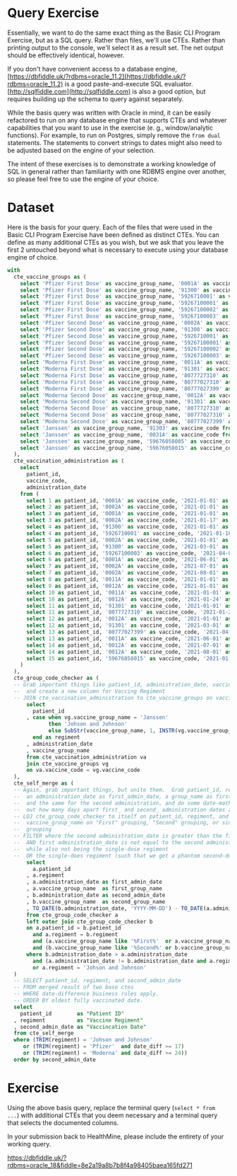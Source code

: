 # Query Exercise

Essentially, we want to do the same exact thing as the Basic CLI Program Exercise, but as a SQL query. Rather than files, we'll use CTEs. Rather than printing output to the console, we'll select it as a result set. The net output should be effectively identical, however.

If you don't have convenient access to a database engine, [https://dbfiddle.uk/?rdbms=oracle_11.2](https://dbfiddle.uk/?rdbms=oracle_11.2) is a good paste-and-execute SQL evaluator. [http://sqlfiddle.com](http://sqlfiddle.com) is also a good option, but requires building up the schema to query against separately.

While the basis query was written with Oracle in mind, it can be easily refactored to run on any database engine that supports CTEs and whatever capabilities that you want to use in the exercise (e. g., window/analytic functions). For example, to run on Postgres, simply remove the `from dual` statements. The statements to convert strings to dates might also need to be adjusted based on the engine of your selection.

The intent of these exercises is to demonstrate a working knowledge of SQL in general rather than familiarity with one RDBMS engine over another, so please feel free to use the engine of your choice.

# Dataset

Here is the basis for your query. Each of the files that were used in the Basic CLI Program Exercise have been defined as distinct CTEs. You can define as many additional CTEs as you wish, but we ask that you leave the first 2 untouched beyond what is necessary to execute using your database engine of choice.

```sql
with
  cte_vaccine_groups as (
    select 'Pfizer First Dose' as vaccine_group_name, '0001A' as vaccine_code from dual union all
    select 'Pfizer First Dose' as vaccine_group_name, '91300' as vaccine_code from dual union all
    select 'Pfizer First Dose' as vaccine_group_name, '5926710001' as vaccine_code from dual union all
    select 'Pfizer First Dose' as vaccine_group_name, '59267100001' as vaccine_code from dual union all
    select 'Pfizer First Dose' as vaccine_group_name, '59267100002' as vaccine_code from dual union all
    select 'Pfizer First Dose' as vaccine_group_name, '59267100003' as vaccine_code from dual union all
    select 'Pfizer Second Dose' as vaccine_group_name, '0002A' as vaccine_code from dual union all
    select 'Pfizer Second Dose' as vaccine_group_name, '91300' as vaccine_code from dual union all
    select 'Pfizer Second Dose' as vaccine_group_name, '5926710001' as vaccine_code from dual union all
    select 'Pfizer Second Dose' as vaccine_group_name, '59267100001' as vaccine_code from dual union all
    select 'Pfizer Second Dose' as vaccine_group_name, '59267100002' as vaccine_code from dual union all
    select 'Pfizer Second Dose' as vaccine_group_name, '59267100003' as vaccine_code from dual union all
    select 'Moderna First Dose' as vaccine_group_name, '0011A' as vaccine_code from dual union all
    select 'Moderna First Dose' as vaccine_group_name, '91301' as vaccine_code from dual union all
    select 'Moderna First Dose' as vaccine_group_name, '8077727310' as vaccine_code from dual union all
    select 'Moderna First Dose' as vaccine_group_name, '80777027310' as vaccine_code from dual union all
    select 'Moderna First Dose' as vaccine_group_name, '80777027399' as vaccine_code from dual union all
    select 'Moderna Second Dose' as vaccine_group_name, '0012A' as vaccine_code from dual union all
    select 'Moderna Second Dose' as vaccine_group_name, '91301' as vaccine_code from dual union all
    select 'Moderna Second Dose' as vaccine_group_name, '8077727310' as vaccine_code from dual union all
    select 'Moderna Second Dose' as vaccine_group_name, '80777027310' as vaccine_code from dual union all
    select 'Moderna Second Dose' as vaccine_group_name, '80777027399' as vaccine_code from dual union all
    select 'Janssen' as vaccine_group_name, '91303' as vaccine_code from dual union all
    select 'Janssen' as vaccine_group_name, '0031A' as vaccine_code from dual union all
    select 'Janssen' as vaccine_group_name, '59676058005' as vaccine_code from dual union all
    select 'Janssen' as vaccine_group_name, '59676058015' as vaccine_code from dual
  ),
  cte_vaccination_administration as (
    select
      patient_id,
      vaccine_code,
      administration_date
    from (
      select 1 as patient_id, '0001A' as vaccine_code, '2021-01-01' as administration_date from dual union all
      select 2 as patient_id, '0002A' as vaccine_code, '2021-01-01' as administration_date from dual union all
      select 3 as patient_id, '0001A' as vaccine_code, '2021-01-01' as administration_date from dual union all
      select 3 as patient_id, '0002A' as vaccine_code, '2021-01-17' as administration_date from dual union all
      select 4 as patient_id, '91300' as vaccine_code, '2021-01-01' as administration_date from dual union all
      select 4 as patient_id, '5926710001' as vaccine_code, '2021-01-18' as administration_date from dual union all
      select 5 as patient_id, '0002A' as vaccine_code, '2021-01-01' as administration_date from dual union all
      select 5 as patient_id, '91300' as vaccine_code, '2021-03-01' as administration_date from dual union all
      select 6 as patient_id, '59267100003' as vaccine_code, '2021-04-01' as administration_date from dual union all
      select 6 as patient_id, '0001A' as vaccine_code, '2021-06-01' as administration_date from dual union all
      select 7 as patient_id, '0002A' as vaccine_code, '2021-07-01' as administration_date from dual union all
      select 7 as patient_id, '0002A' as vaccine_code, '2021-08-01' as administration_date from dual union all
      select 8 as patient_id, '0011A' as vaccine_code, '2021-01-01' as administration_date from dual union all
      select 9 as patient_id, '0012A' as vaccine_code, '2021-01-01' as administration_date from dual union all
      select 10 as patient_id, '0011A' as vaccine_code, '2021-01-01' as administration_date from dual union all
      select 10 as patient_id, '0012A' as vaccine_code, '2021-01-24' as administration_date from dual union all
      select 11 as patient_id, '91301' as vaccine_code, '2021-01-01' as administration_date from dual union all
      select 11 as patient_id, '8077727310' as vaccine_code, '2021-01-25' as administration_date from dual union all
      select 12 as patient_id, '0012A' as vaccine_code, '2021-01-01' as administration_date from dual union all
      select 12 as patient_id, '91301' as vaccine_code, '2021-03-01' as administration_date from dual union all
      select 13 as patient_id, '80777027399' as vaccine_code, '2021-04-01' as administration_date from dual union all
      select 13 as patient_id, '0011A' as vaccine_code, '2021-06-01' as administration_date from dual union all
      select 14 as patient_id, '0012A' as vaccine_code, '2021-07-01' as administration_date from dual union all
      select 14 as patient_id, '0012A' as vaccine_code, '2021-08-01' as administration_date from dual union all
      select 15 as patient_id, '59676058015' as vaccine_code, '2021-01-01' as administration_date from dual
    )
  ),
  cte_group_code_checker as (
  -- Grab important things like patient_id, administration_date, vaccince_group,
  --  and create a new column for Vaccing Regiment
  -- JOIN cte_vaccination_administration to cte_vaccine_groups on vaccine_code
      select 
        patient_id
      , case when vg.vaccine_group_name = 'Janssen' 
             then 'Johson and Johnson' 
             else SubStr(vaccine_group_name, 1, INSTR(vg.vaccine_group_name,' ')) 
        end as regiment
      , administration_date
      , vaccine_group_name
      from cte_vaccination_administration va
      join cte_vaccine_groups vg 
      on va.vaccine_code = vg.vaccine_code
  ),
  cte_self_merge as (
  -- Again, grab important things, but unite them.  Grab patient_id, regiment,
  --  an administration_date as first_admin_date, a group_name as first_group_name,
  --  and the same for the second administration, and do some date-math to find
  --  out how many days apart first_ and second_ administration dates are.
  -- LOJ cte_group_code_checker to itself on patient_id, regiment, and 
  --  vaccine_group_name on "First" grouping, "Second" grouping, or single-dose
  --  grouping
  -- FILTER where the second administration_date is greater than the first
  --  AND first administration_date is not equal to the second administration_date
  --  while also not being the single-dose regiment
  --  OR the single-does regiment (such that we get a phantom second-dose date)
      select 
        a.patient_id
      , a.regiment
      , a.administration_date as first_admin_date
      , a.vaccine_group_name  as first_group_name
      , b.administration_date as second_admin_date
      , b.vaccine_group_name  as second_group_name
      , TO_DATE(b.administration_date, 'YYYY-MM-DD') - TO_DATE(a.administration_date, 'YYYY-MM-DD') as date_diff
      from cte_group_code_checker a
      left outer join cte_group_code_checker b 
      on a.patient_id = b.patient_id 
        and a.regiment = b.regiment
        and (a.vaccine_group_name like '%First%'  or a.vaccine_group_name like '%Janssen%')
        and (b.vaccine_group_name like '%Second%' or b.vaccine_group_name like '%Janssen%')
      where b.administration_date > a.administration_date
        and (a.administration_date != b.administration_date and a.regiment != 'Johson and Johnson')
        or a.regiment = 'Johson and Johnson'
  )
  -- SELECT patient_id, regiment, and second_admin_date
  -- FROM merged result of two base ctes
  -- WHERE date-difference business rules apply.
  -- ORDER BY oldest fully vaccinated date.
  select
    patient_id        as "Patient ID"
  , regiment          as "Vaccine Regiment"
  , second_admin_date as "Vaccincation Date"
  from cte_self_merge
  where (TRIM(regiment) = 'Johson and Johnson'
     or (TRIM(regiment) = 'Pfizer'  and date_diff >= 17)
     or (TRIM(regiment) = 'Moderna' and date_diff >= 24))
  order by second_admin_date
```

# Exercise

Using the above basis query, replace the terminal query (`select * from ...`) with additional CTEs that you deem necessary and a terminal query that selects the documented columns.

In your submission back to HealthMine, please include the entirety of your working query.

https://dbfiddle.uk/?rdbms=oracle_18&fiddle=8e2a19a8b7b8f4a98405baea165fd271
